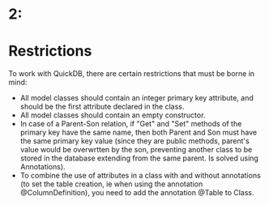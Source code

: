 # 2: #
# Restrictions #

To work with QuickDB, there are certain restrictions that must be borne in mind:

  * All model classes should contain an integer primary key attribute, and should be the first attribute declared in the class.
  * All model classes should contain an empty constructor.
  * In case of a Parent-Son relation, if "Get" and "Set" methods of the primary key have the same name, then both Parent and Son must have the same primary key value (since they are public methods, parent's value would be overwrtten by the son, preventing another class to be stored in the database extending from the same parent. Is solved using Annotations).
  * To combine the use of attributes in a class with and without annotations (to set the table creation, ie when using the annotation @ColumnDefinition), you need to add the annotation @Table to Class.